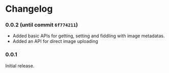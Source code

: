 # Changelog

### 0.0.2 (until commit `6f774211`)

- Added basic APIs for getting, setting and fiddling with image metadatas.
- Added an API for direct image uploading

### 0.0.1

Initial release.